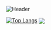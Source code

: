![Header](https://github.com/telemachosc/telemachosc/blob/master/network_banner.gif?raw=true "Header")

[![Top Langs](https://github-readme-stats.vercel.app/api/top-langs/?username=telemachosc)](https://github.com/anuraghazra/github-readme-stats)
<img align="center" src="https://github-readme-stats.vercel.app/api/<CARD_TYPE>/?username=telemachosc&theme=<THEME_NAME>" />

<!--- https://github.com/anuraghazra/github-readme-stats --->
